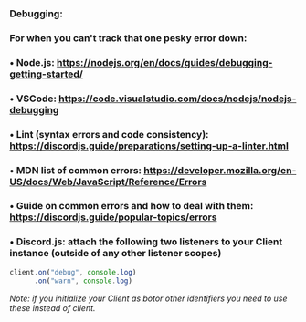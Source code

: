 ### Debugging:
### For when you can't track that one pesky error down:
### • Node.js: https://nodejs.org/en/docs/guides/debugging-getting-started/
### • VSCode: https://code.visualstudio.com/docs/nodejs/nodejs-debugging
### • Lint (syntax errors and code consistency): https://discordjs.guide/preparations/setting-up-a-linter.html
### • MDN list of common errors: https://developer.mozilla.org/en-US/docs/Web/JavaScript/Reference/Errors
### • Guide on common errors and how to deal with them: https://discordjs.guide/popular-topics/errors
### • Discord.js: attach the following two listeners to your Client instance (outside of any other listener scopes)

```js
client.on("debug", console.log)
      .on("warn", console.log)
```

*Note: if you initialize your Client as botor other identifiers you need to use these instead of client.*